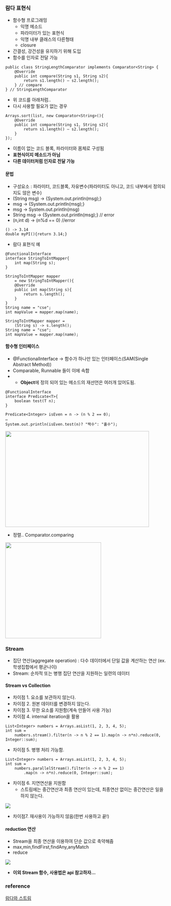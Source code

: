 ﻿### 람다 표현식
- 함수형 프로그래밍
    - 익명 메소드
    - 파라미터가 있는 표현식
    - 익명 내부 클래스의 다른형태
    - closure
- 간결성, 강건성을 유지하기 위해 도입
- 함수를 인자로 전달 가능
~~~
public class StringLengthComparator implements Comparator<String> {
    @Override
    public int compare(String s1, String s2){
        return s1.length() – s2.length();
    } // compare
} // StringLengthComparator
~~~
- 위 코드를 아래처럼..
- 다시 사용할 필요가 없는 경우
~~~
Arrays.sort(list, new Comparator<String>(){
    @Override
    public int compare(String s1, String s2){
        return s1.length() – s2.length();
    }
});
~~~

- 이름이 없는 코드 블록, 파라미터와 몸체로 구성됨
- **표현식이지 메소드가 아님**
- **다른 데이터처럼 인자로 전달 가능**

#### 문법
- 구성요소 : 파라미터, 코드블록, 자유변수(파라미터도 아니고, 코드 내부에서 정의되지도 않은 변수)
- (String msg) -> {System.out.println(msg);}
- msg -> {System.out.println(msg);}
- msg -> System.out.println(msg)
- String msg -> {System.out.println(msg);} // error
- (n,int d) -> (n%d == 0) //error

~~~
() -> 3.14
double myPI(){return 3.14;}
~~~
- 람다 표현식 예
~~~
@FunctionalInterface
interface StringToIntMapper{
    int map(String s);
}
~~~
~~~
StringToIntMapper mapper
    = new StringToIntMapper(){
    @Override
    public int map(String s){
        return s.length();
    }
}
String name = "cse";
int mapValue = mapper.map(name);
~~~
~~~
StringToIntMapper mapper =
    (String s) -> s.length();
String name = "cse";
int mapValue = mapper.map(name);
~~~
#### 함수형 인터페이스
- @FunctionalInterface -> 함수가 하나만 있는 인터페이스(SAM(Single Abstract Method))
- Comparable, Runnable 들이 이에 속함
- - **Object**에 정의 되어 있는 메소드의 재선언은 여러개 있어도됨.
~~~
@FunctionalInterface
interface Predicate<T>{
    boolean test(T n);
}
~~~
~~~
Predicate<Integer> isEven = n -> (n % 2 == 0);
…
System.out.println(isEven.test(n)? "짝수": "홀수");
~~~

<image src="https://user-images.githubusercontent.com/23315291/41454368-1c6660ea-70b4-11e8-9b73-0574ba1ef835.PNG" width = "450" height="300">

- 정렬.. Comparator.comparing
<image src="https://user-images.githubusercontent.com/23315291/41454527-aea6eea2-70b4-11e8-8142-e83c83bf9823.PNG" widht= "450" height="300">


### Stream
- 집단 연산(aggregate operation) : 다수 데이터에서 단일 값을 계산하는 연산 (ex.학생집합에서 평균나이)
- Stream: 순차적 또는 병행 집단 연산을 지원하는 일련의 데이터
#### Stream vs Collection
- 차이점 1. 요소를 보관하지 않는다.
- 차이점 2. 원본 데이터를 변경하지 않는다.
- 차이점 3. 무한 요소를 지원함(계속 만들어 사용 가능)
- 차이점 4. internal iteration을 활용
~~~
List<Integer> numbers = Arrays.asList(1, 2, 3, 4, 5);
int sum =
    numbers.stream().filter(n -> n % 2 == 1).map(n -> n*n).reduce(0, Integer::sum);
~~~
- 차이점 5. 병행 처리 가능함.
~~~
List<Integer> numbers = Arrays.asList(1, 2, 3, 4, 5);
int sum =
    numbers.parallelStream().filter(n -> n % 2 == 1)
        .map(n -> n*n).reduce(0, Integer::sum);
~~~
- 차이점 6. 지연연산을 지원함
    - 스트림에는 중간연산과 최종 연산이 있는데, 최종연산 없이는 중간연산은 일을 하지 않는다.

<image src="https://user-images.githubusercontent.com/23315291/41455002-723a1e06-70b6-11e8-9c32-d33679f469d8.PNG">

- 차이점7. 재사용이 가능하지 않음(한번 사용하고 끝!)
#### reduction 연산
- Stream을 최종 연산을 이용하여 단순 값으로 축약해줌
- max,min,findFirst,findAny,anyMatch
- reduce
<image src="https://user-images.githubusercontent.com/23315291/41455779-4e62bc6a-70b9-11e8-9d34-b041f24d781a.PNG">

- **이외 Stream 함수, 사용법은 api 참고하자...**


### reference
[람다와 스트림](https://rebeccacho.gitbooks.io/java-study-group/content/chapter14.html)